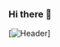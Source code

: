 ### Hi there 👋

[![Header](/Users/hackyourfuture/Desktop/Obada-oth/anastase-maragos-kOYj9vJFWsc-unsplash.jpg)]

<!--
**Obada-oth/Obada-oth** is a ✨ _special_ ✨ repository because its `README.md` (this file) appears on your GitHub profile.

Here are some ideas to get you started:

- 🔭 I’m currently working on ...
- 🌱 I’m currently learning ...
- 👯 I’m looking to collaborate on ...
- 🤔 I’m looking for help with ...
- 💬 Ask me about ...
- 📫 How to reach me: ...
- 😄 Pronouns: ...
- ⚡ Fun fact: ...
-->
